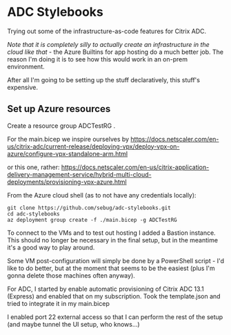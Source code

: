 # ADC Stylebooks
Trying out some of the infrastructure-as-code features for Citrix ADC.

*Note that it is completely silly to actually create an infrastructure in the cloud like that* - the Azure Builtins for app hosting do a much better job. The reason I'm doing it is to see how this would work in an on-prem environment.

After all I'm going to be setting up the stuff declaratively, this stuff's expensive.

## Set up Azure resources
Create a resource group ADCTestRG .

For the main.bicep we inspire ourselves by https://docs.netscaler.com/en-us/citrix-adc/current-release/deploying-vpx/deploy-vpx-on-azure/configure-vpx-standalone-arm.html

or this one, rather: https://docs.netscaler.com/en-us/citrix-application-delivery-management-service/hybrid-multi-cloud-deployments/provisioning-vpx-azure.html

From the Azure cloud shell (as to not have any credentials locally):

    git clone https://github.com/sebug/adc-stylebooks.git
    cd adc-stylebooks
    az deployment group create -f ./main.bicep -g ADCTestRG

To connect to the VMs and to test out hosting I added a Bastion instance. This should no longer be necessary
in the final setup, but in the meantime it's a good way to play around.

Some VM post-configuration will simply be done by a PowerShell script - I'd like to do better, but at the
moment that seems to be the easiest (plus I'm gonna delete those machines often anyway).

For ADC, I started by enable automatic provisioning of Citrix ADC 13.1 (Express) and enabled that on my subscription. Took the template.json and tried to integrate it in my main.bicep

I enabled port 22 external access so that I can perform the rest of the setup (and maybe tunnel the UI setup, who knows...)


